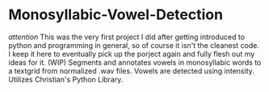 # Monosyllabic-Vowel-Detection
*attention* This was the very first project I did after getting introduced to python and programming in general, so of course it isn't the cleanest code. I keep it here to eventually pick up the porject again and fully flesh out my ideas for it.
(WIP) Segments and annotates vowels in monosyllabic words to a textgrid from normalized .wav files. Vowels are detected using intensity.
Utilizes Christian's Python Library. 
